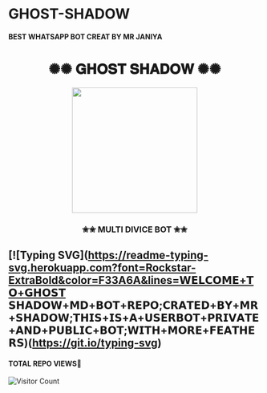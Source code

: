  # GHOST-SHADOW
 #### BEST WHATSAPP BOT CREAT BY MR JANIYA
 #### <div align="center"><h1>✺✺ 𝐆𝐇𝐎𝐒𝐓 𝐒𝐇𝐀𝐃𝐎𝐖 ✺✺</h1><a href="https://github.com/MR-SHADO/GHOST-SHADOW"><img src="https://telegra.ph/file/685acdaa270a7604b4d28.jpg" width="250" height="250"></a><h3>✬✬ MULTI DIVICE BOT ✬✬</h3></div>

## [![Typing SVG](https://readme-typing-svg.herokuapp.com?font=Rockstar-ExtraBold&color=F33A6A&lines=𝗪𝗘𝗟𝗖𝗢𝗠𝗘+𝗧𝗢+𝗚𝗛𝗢𝗦𝗧 𝗦𝗛𝗔𝗗𝗢𝗪+𝗠𝗗+𝗕𝗢𝗧+𝗥𝗘𝗣𝗢;𝗖𝗥𝗔𝗧𝗘𝗗+𝗕𝗬+𝗠𝗥+𝗦𝗛𝗔𝗗𝗢𝗪;𝗧𝗛𝗜𝗦+𝗜𝗦+𝗔+𝗨𝗦𝗘𝗥𝗕𝗢𝗧+𝗣𝗥𝗜𝗩𝗔𝗧𝗘+𝗔𝗡𝗗+𝗣𝗨𝗕𝗟𝗜𝗖+𝗕𝗢𝗧;𝗪𝗜𝗧𝗛+𝗠𝗢𝗥𝗘+𝗙𝗘𝗔𝗧𝗛𝗘𝗥𝗦)(https://git.io/typing-svg)

 </a>
</p>

#### TOTAL REPO VIEWS📍
![Visitor Count](https://profile-counter.glitch.me/terror-boy/count.svg)
  

